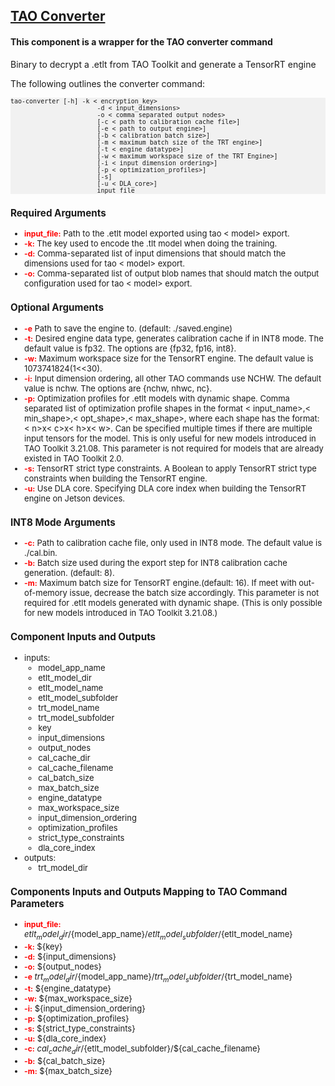 ## [TAO Converter](https://catalog.ngc.nvidia.com/orgs/nvidia/teams/tao/resources/tao-converter)
#### This component is a wrapper for the TAO converter command

Binary to decrypt a .etlt from TAO Toolkit and generate a TensorRT engine

The following outlines the converter command:

<pre style="background-color:rgba(0, 0, 0, 0.0470588)"><font size="2">tao-converter [-h] -k < encryption_key>
                       -d < input_dimensions>
                       -o < comma separated output nodes>
                       [-c < path to calibration cache file>]
                       [-e < path to output engine>]
                       [-b < calibration batch size>]
                       [-m < maximum batch size of the TRT engine>]
                       [-t < engine datatype>]
                       [-w < maximum workspace size of the TRT Engine>]
                       [-i < input dimension ordering>]
                       [-p < optimization_profiles>]
                       [-s]
                       [-u < DLA_core>]
                       input_file
</pre>

### Required Arguments
* <span style="color:red;font-weight:700;font-size:12px">input_file:</span> Path to the .etlt model exported using tao < model> export.
* <span style="color:red;font-weight:700;font-size:12px">-k:</span> The key used to encode the .tlt model when doing the training.
* <span style="color:red;font-weight:700;font-size:12px">-d:</span> Comma-separated list of input dimensions that should match the dimensions used for tao < model> export.
* <span style="color:red;font-weight:700;font-size:12px">-o:</span> Comma-separated list of output blob names that should match the output configuration used for tao < model> export.

### Optional Arguments
* <span style="color:red;font-weight:700;font-size:12px">-e</span>  Path to save the engine to. (default: ./saved.engine)
* <span style="color:red;font-weight:700;font-size:12px">-t:</span> Desired engine data type, generates calibration cache if in INT8 mode. The default value is fp32. The options are {fp32, fp16, int8}.
* <span style="color:red;font-weight:700;font-size:12px">-w:</span> Maximum workspace size for the TensorRT engine. The default value is 1073741824(1<<30).
* <span style="color:red;font-weight:700;font-size:12px">-i:</span>  Input dimension ordering, all other TAO commands use NCHW. The default value is nchw. The options are {nchw, nhwc, nc}.
* <span style="color:red;font-weight:700;font-size:12px">-p:</span>  Optimization profiles for .etlt models with dynamic shape. Comma separated list of optimization profile shapes in the format < input_name>,< min_shape>,< opt_shape>,< max_shape>, where each shape has the format: < n>x< c>x< h>x< w>. Can be specified multiple times if there are multiple input tensors for the model. This is only useful for new models introduced in TAO Toolkit 3.21.08. This parameter is not required for models that are already existed in TAO Toolkit 2.0.
* <span style="color:red;font-weight:700;font-size:12px">-s:</span>  TensorRT strict type constraints. A Boolean to apply TensorRT strict type constraints when building the TensorRT engine.
* <span style="color:red;font-weight:700;font-size:12px">-u:</span>  Use DLA core. Specifying DLA core index when building the TensorRT engine on Jetson devices.

### INT8 Mode Arguments
* <span style="color:red;font-weight:700;font-size:12px">-c:</span>  Path to calibration cache file, only used in INT8 mode. The default value is ./cal.bin.
* <span style="color:red;font-weight:700;font-size:12px">-b:</span>  Batch size used during the export step for INT8 calibration cache generation. (default: 8).
* <span style="color:red;font-weight:700;font-size:12px">-m:</span>  Maximum batch size for TensorRT engine.(default: 16). If meet with out-of-memory issue, decrease the batch size accordingly. This parameter is not required for .etlt models generated with dynamic shape. (This is only possible for new models introduced in TAO Toolkit 3.21.08.)

### Component Inputs and Outputs
* inputs:
    * model_app_name
    * etlt_model_dir
    * etlt_model_name
    * etlt_model_subfolder
    * trt_model_name
    * trt_model_subfolder
    * key
    * input_dimensions
    * output_nodes
    * cal_cache_dir
    * cal_cache_filename
    * cal_batch_size
    * max_batch_size
    * engine_datatype
    * max_workspace_size
    * input_dimension_ordering
    * optimization_profiles
    * strict_type_constraints
    * dla_core_index
* outputs:
    * trt_model_dir

### Components Inputs and Outputs Mapping to TAO Command Parameters
* <span style="color:red;font-weight:700;font-size:12px">input_file:</span> ${etlt_model_dir}/${model_app_name}/${etlt_model_subfolder}/${etlt_model_name}
* <span style="color:red;font-weight:700;font-size:12px">-k:</span> ${key}
* <span style="color:red;font-weight:700;font-size:12px">-d:</span> ${input_dimensions}
* <span style="color:red;font-weight:700;font-size:12px">-o:</span> ${output_nodes}
* <span style="color:red;font-weight:700;font-size:12px">-e</span> ${trt_model_dir}/${model_app_name}/${trt_model_subfolder}/${trt_model_name} 
* <span style="color:red;font-weight:700;font-size:12px">-t:</span> ${engine_datatype}
* <span style="color:red;font-weight:700;font-size:12px">-w:</span> ${max_workspace_size}
* <span style="color:red;font-weight:700;font-size:12px">-i:</span> ${input_dimension_ordering} 
* <span style="color:red;font-weight:700;font-size:12px">-p:</span> ${optimization_profiles} 
* <span style="color:red;font-weight:700;font-size:12px">-s:</span> ${strict_type_constraints} 
* <span style="color:red;font-weight:700;font-size:12px">-u:</span> ${dla_core_index} 
* <span style="color:red;font-weight:700;font-size:12px">-c:</span> ${cal_cache_dir}/${etlt_model_subfolder}/${cal_cache_filename}
* <span style="color:red;font-weight:700;font-size:12px">-b:</span> ${cal_batch_size} 
* <span style="color:red;font-weight:700;font-size:12px">-m:</span> ${max_batch_size} 


